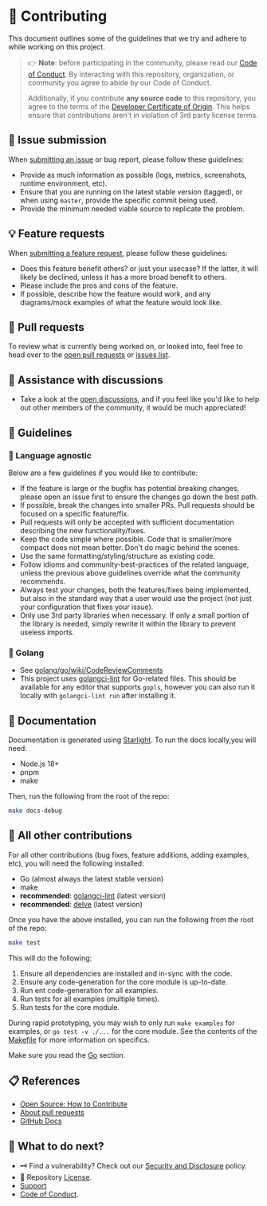 <!-- THIS FILE IS GENERATED! DO NOT EDIT! Maintained by Terraform. -->
# :handshake: Contributing

This document outlines some of the guidelines that we try and adhere to while
working on this project.

> :point_right: **Note**: before participating in the community, please read our
> [Code of Conduct][coc].
> By interacting with this repository, organization, or community you agree to
> abide by our Code of Conduct.
>
> Additionally, if you contribute **any source code** to this repository, you
> agree to the terms of the [Developer Certificate of Origin][dco]. This helps
> ensure that contributions aren't in violation of 3rd party license terms.

## :lady_beetle: Issue submission

When [submitting an issue][issues] or bug report,
please follow these guidelines:

   * Provide as much information as possible (logs, metrics, screenshots,
     runtime environment, etc).
   * Ensure that you are running on the latest stable version (tagged), or
     when using `master`, provide the specific commit being used.
   * Provide the minimum needed viable source to replicate the problem.

## :bulb: Feature requests

When [submitting a feature request][issues], please
follow these guidelines:

   * Does this feature benefit others? or just your usecase? If the latter,
     it will likely be declined, unless it has a more broad benefit to others.
   * Please include the pros and cons of the feature.
   * If possible, describe how the feature would work, and any diagrams/mock
     examples of what the feature would look like.

## :rocket: Pull requests

To review what is currently being worked on, or looked into, feel free to head
over to the [open pull requests][pull-requests] or [issues list][issues].

## :raised_back_of_hand: Assistance with discussions

   * Take a look at the [open discussions][discussions], and if you feel like
     you'd like to help out other members of the community, it would be much
     appreciated!

## :pushpin: Guidelines

### :test_tube: Language agnostic

Below are a few guidelines if you would like to contribute:

   * If the feature is large or the bugfix has potential breaking changes,
     please open an issue first to ensure the changes go down the best path.
   * If possible, break the changes into smaller PRs. Pull requests should be
     focused on a specific feature/fix.
   * Pull requests will only be accepted with sufficient documentation
     describing the new functionality/fixes.
   * Keep the code simple where possible. Code that is smaller/more compact
     does not mean better. Don't do magic behind the scenes.
   * Use the same formatting/styling/structure as existing code.
   * Follow idioms and community-best-practices of the related language,
     unless the previous above guidelines override what the community
     recommends.
   * Always test your changes, both the features/fixes being implemented, but
     also in the standard way that a user would use the project (not just
     your configuration that fixes your issue).
   * Only use 3rd party libraries when necessary. If only a small portion of
     the library is needed, simply rewrite it within the library to prevent
     useless imports.

### :hamster: Golang

   * See [golang/go/wiki/CodeReviewComments](https://github.com/golang/go/wiki/CodeReviewComments)
   * This project uses [golangci-lint](https://golangci-lint.run/) for
     Go-related files. This should be available for any editor that supports
     `gopls`, however you can also run it locally with `golangci-lint run`
     after installing it.







<!-- source for this section: ./.github/ci-config.yml -->

## :page_with_curl: Documentation

Documentation is generated using [Starlight](https://starlight.astro.build/). To run the docs locally,you will need:

- Node.js 18+
- pnpm
- make

Then, run the following from the root of the repo:

```bash
make docs-debug
```

## :pushpin: All other contributions

For all other contributions (bug fixes, feature additions, adding examples, etc), you will need the following installed:

- Go (almost always the latest stable version)
- make
- **recommended**: [golangci-lint](https://golangci-lint.run/) (latest version)
- **recommended**: [delve](https://github.com/go-delve/delve) (latest version)

Once you have the above installed, you can run the following from the root of the repo:

```bash
make test
```

This will do the following:

1. Ensure all dependencies are installed and in-sync with the code.
2. Ensure any code-generation for the core module is up-to-date.
3. Run ent code-generation for all examples.
4. Run tests for all examples (multiple times).
5. Run tests for the core module.

During rapid prototyping, you may wish to only run `make examples` for examples, or `go test -v ./...` for the core
module. See the contents of the [Makefile](Makefile) for more information on specifics.

Make sure you read the [Go](hamster-golang) section.


## :clipboard: References

   * [Open Source: How to Contribute](https://opensource.guide/how-to-contribute/)
   * [About pull requests](https://docs.github.com/en/pull-requests/collaborating-with-pull-requests/proposing-changes-to-your-work-with-pull-requests/about-pull-requests)
   * [GitHub Docs](https://docs.github.com/)

## :speech_balloon: What to do next?

   * :old_key: Find a vulnerability? Check out our [Security and Disclosure][security] policy.
   * :link: Repository [License][license].
   * [Support][support]
   * [Code of Conduct][coc].

<!-- definitions -->
[coc]: https://github.com/lrstanley/entrest/blob/master/.github/CODE_OF_CONDUCT.md
[dco]: https://developercertificate.org/
[discussions]: https://github.com/lrstanley/entrest/discussions
[issues]: https://github.com/lrstanley/entrest/issues/new/choose
[license]: https://github.com/lrstanley/entrest/blob/master/LICENSE
[pull-requests]: https://github.com/lrstanley/entrest/pulls?q=is%3Aopen+is%3Apr
[security]: https://github.com/lrstanley/entrest/security/policy
[support]: https://github.com/lrstanley/entrest/blob/master/.github/SUPPORT.md
